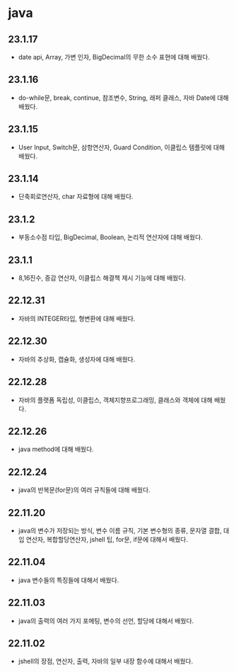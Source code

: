 # java
## 23.1.17
- date api, Array, 가변 인자, BigDecimal의 무한 소수 표현에 대해 배웠다.
## 23.1.16
- do-while문, break, continue, 참조변수, String, 래퍼 클래스, 자바 Date에 대해 배웠다.
## 23.1.15
- User Input, Switch문, 삼항연산자, Guard Condition, 이클립스 템플릿에 대해 배웠다.
## 23.1.14
- 단축회로연산자, char 자료형에 대해 배웠다.
## 23.1.2
- 부동소수점 타입, BigDecimal, Boolean, 논리적 연산자에 대해 배웠다.
## 23.1.1
- 8,16진수, 증감 연산자, 이클립스 해결책 제시 기능에 대해 배웠다.
## 22.12.31
- 자바의 INTEGER타입, 형변환에 대해 배웠다.
## 22.12.30
- 자바의 추상화, 캡슐화, 생성자에 대해 배웠다.
## 22.12.28
- 자바의 플랫폼 독립성, 이클립스, 객체지향프로그래밍, 클래스와 객체에 대해 배웠다.
## 22.12.26
- java method에 대해 배웠다.
## 22.12.24
- java의 반복문(for문)의 여러 규칙들에 대해 배웠다.
## 22.11.20
- java의 변수가 저장되는 방식, 변수 이름 규칙, 기본 변수형의 종류, 문자열 결합, 대입 연산자, 복합할당연산자, jshell 팁, for문, if문에 대해서 배웠다.
## 22.11.04
- java 변수들의 특징들에 대해서 배웠다.

## 22.11.03
- java의 출력의 여러 가지 포메팅, 변수의 선언, 할당에 대해서 배웠다.

## 22.11.02
- jshell의 장점, 연산자, 출력, 자바의 일부 내장 함수에 대해서 배웠다.
